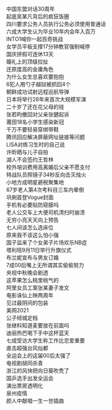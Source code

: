 中国东盟对话30周年  
起底吴某凡背后的疯狂饭圈  
四川要求公务人员执行公务必须使用普通话  
六成大学生认为毕业10年内会年入百万  
INTO1喊你一起百奇挑战  
女学员平板支撑17分钟教官强制喊停  
国庆拼假可连休13天  
婚礼上的顶级拉扯  
还原度高的金庸角色  
为什么女生总喜欢要抱抱  
6犯人用勺子越狱被抓回4个  
朝鲜成功试射远程巡航导弹  
日本将举行28年来首次大规模军演  
二十岁了还在花父母的钱  
张若昀撤回对父亲张健起诉  
莆田18名小学生感染新冠  
千万不要轻易穿绑带鞋  
腾讯回应解决屏蔽网址链接等问题  
LISA对练习生时的自己说  
许昕晒与儿子自拍  
湖人不会签约王哲林  
校外培训费用高离婚后父亲不愿支付  
特战队员照镜子34秒反向击灭烛火  
小地方成明星避税聚集地  
67岁老人第4次考科目三车内晕倒  
巩俐首登Vogue封面  
手机有必要贴防窥膜吗  
老人公交车上大便司机清扫时崩溃  
无穷小亮天天向上预告  
七人间该怎么选床位  
原来我不该这么怕小强  
国子监来了个女弟子片场欢乐NB症  
塔利班9月11日举行升旗仪式  
布兰妮宣布与男友订婚  
7成00后嘴上无所谓其实偷偷努力  
央视中秋晚会剧透  
这苹果怎么桃里桃气的  
阿里女员工案张某妻子发文  
电影诛仙上映两周年  
见过最阴间的包装  
美网2021  
公子倾城定档  
张继科知道麦要放在前面吗  
迪丽热巴喝下手中这杯蓝天  
七成受访大学生称工作比恋爱重要  
直击超强台风灿都  
全运会上的这届00后太强了  
电视剧胡同杀青  
浙江的风快把向日葵吹秃了  
国乒选手出发全运会  
演出票房透明化  
泉州疫情  
颜人中献唱一生一世插曲  
